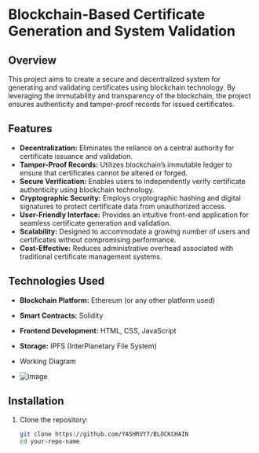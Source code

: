 # Blockchain-Based Certificate Generation and System Validation

## Overview
This project aims to create a secure and decentralized system for generating and validating certificates using blockchain technology. By leveraging the immutability and transparency of the blockchain, the project ensures authenticity and tamper-proof records for issued certificates.

## Features
- **Decentralization:** Eliminates the reliance on a central authority for certificate issuance and validation.
- **Tamper-Proof Records:** Utilizes blockchain’s immutable ledger to ensure that certificates cannot be altered or forged.
- **Secure Verification:** Enables users to independently verify certificate authenticity using blockchain technology.
- **Cryptographic Security:** Employs cryptographic hashing and digital signatures to protect certificate data from unauthorized access.
- **User-Friendly Interface:** Provides an intuitive front-end application for seamless certificate generation and validation.
- **Scalability:** Designed to accommodate a growing number of users and certificates without compromising performance.
- **Cost-Effective:** Reduces administrative overhead associated with traditional certificate management systems.

## Technologies Used
- **Blockchain Platform:** Ethereum (or any other platform used)
- **Smart Contracts:** Solidity
- **Frontend Development:** HTML, CSS, JavaScript
- **Storage:** IPFS (InterPlanetary File System)

- Working Diagram
- ![image](https://github.com/user-attachments/assets/85ff5f1f-336c-487e-a333-400832121aad)


## Installation
1. Clone the repository:
   ```bash
   git clone https://github.com/YASHRVY7/BLOCKCHAIN
   cd your-repo-name
